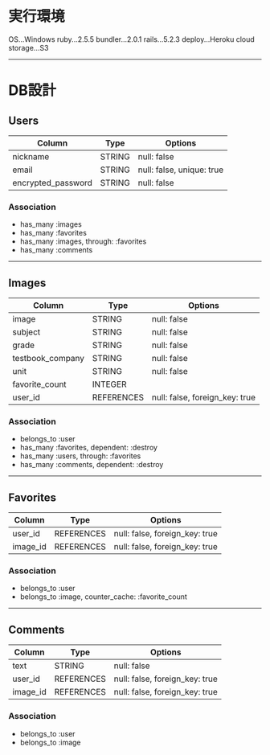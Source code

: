 # 実行環境

OS...Windows
ruby...2.5.5
bundler...2.0.1
rails...5.2.3
deploy...Heroku
cloud storage...S3

---

# DB設計
## Users
|Column|Type|Options|
|------|----|-------|
|nickname|STRING|null: false|
|email|STRING|null: false, unique: true|
|encrypted_password|STRING|null: false|

### Association
- has_many :images
- has_many :favorites
- has_many :images, through: :favorites
- has_many :comments

---

## Images
|Column|Type|Options|
|------|----|-------|
|image|STRING|null: false|
|subject|STRING|null: false|
|grade|STRING|null: false|
|testbook_company|STRING|null: false|
|unit|STRING|null: false|
|favorite_count|INTEGER||
|user_id|REFERENCES|null: false, foreign_key: true|

### Association
- belongs_to :user
- has_many :favorites, dependent: :destroy
- has_many :users, through: :favorites
- has_many :comments, dependent: :destroy

---

## Favorites
|Column|Type|Options|
|------|----|-------|
|user_id|REFERENCES|null: false, foreign_key: true|
|image_id|REFERENCES|null: false, foreign_key: true|

### Association
- belongs_to :user
- belongs_to :image, counter_cache: :favorite_count

---

## Comments
|Column|Type|Options|
|------|----|-------|
|text|STRING|null: false|
|user_id|REFERENCES|null: false, foreign_key: true|
|image_id|REFERENCES|null: false, foreign_key: true|

### Association
- belongs_to :user
- belongs_to :image

